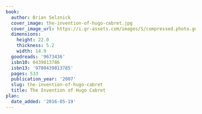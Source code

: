 ```yaml
---
book:
  author: Brian Selznick
  cover_image: the-invention-of-hugo-cabret.jpg
  cover_image_url: https://i.gr-assets.com/images/S/compressed.photo.goodreads.com/books/1422312376l/9673436._SX98_.jpg
  dimensions:
    height: 22.0
    thickness: 5.2
    width: 14.9
  goodreads: '9673436'
  isbn10: 0439813786
  isbn13: '9780439813785'
  pages: 533
  publication_year: '2007'
  slug: the-invention-of-hugo-cabret
  title: The Invention of Hugo Cabret
plan:
  date_added: '2016-05-19'
---
```

